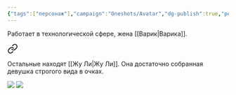 ```yaml
---
{"tags":["персонаж"],"campaign":"Oneshots/Avatar","dg-publish":true,"permalink":"/zhu-li/","dgPassFrontmatter":true}
---
```


Работает в технологической сфере, жена [[Варик\|Варика]].

<div class="transclusion internal-embed is-loaded"><a class="markdown-embed-link" href="/21-marta-2024/#911227" aria-label="Open link"><svg xmlns="http://www.w3.org/2000/svg" width="24" height="24" viewBox="0 0 24 24" fill="none" stroke="currentColor" stroke-width="2" stroke-linecap="round" stroke-linejoin="round" class="svg-icon lucide-link"><path d="M10 13a5 5 0 0 0 7.54.54l3-3a5 5 0 0 0-7.07-7.07l-1.72 1.71"></path><path d="M14 11a5 5 0 0 0-7.54-.54l-3 3a5 5 0 0 0 7.07 7.07l1.71-1.71"></path></svg></a><div class="markdown-embed">



Остальные находят [[Жу Ли\|Жу Ли]]. Она достаточно собранная девушка строгого вида в очках.  

</div></div>

![](https://i.imgur.com/sLaxxqb.jpeg)
![](https://i.imgur.com/daRKW0P.jpeg)